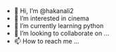 - 👋 Hi, I’m @hakanali2
- 👀 I’m interested in cinema
- 🌱 I’m currently learning python
- 💞️ I’m looking to collaborate on ...
- 📫 How to reach me ...

<!---
hakanali2/hakanali2 is a ✨ special ✨ repository because its `README.md` (this file) appears on your GitHub profile.
You can click the Preview link to take a look at your changes.
--->
